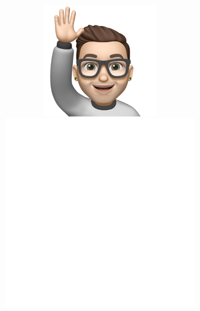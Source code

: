 <div align="center">
	<br>
    <img src="memoji.png" width="300">
		<img src="content.svg" width="800" height="500">
	<br>
</div>

